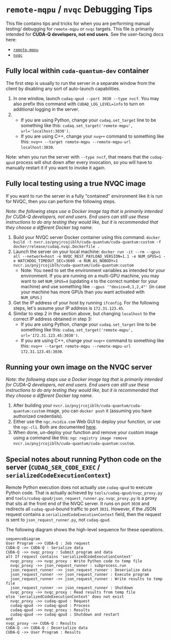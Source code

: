 <!-- markdownlint-disable MD013 -->
# `remote-mqpu` / `nvqc` Debugging Tips

This file contains tips and tricks for when you are performing manual testing/
debugging for `remote-mqpu` or `nvqc` targets. This file is primarily intended
for **CUDA-Q developers, not end users**. See the user-facing docs here:

- [`remote-mqpu`](https://nvidia.github.io/cuda-quantum/latest/using/backends/sims/mqpusims.html#multi-qpu-other-backends)
- [`nvqc`](https://nvidia.github.io/cuda-quantum/latest/using/backends/cloud/nvqc.html)

## Fully local within `cuda-quantum-dev` container

The first step is usually to run the server in a separate window from the
client by disabling any sort of auto-launch capabilities.

1. In one window, launch `cudaq-qpud --port 3030 --type nvcf`. You may also
   prefix this command with `CUDAQ_LOG_LEVEL=info` to turn on additional
   logging in the server.
2.
   - If you are using Python, change your `cudaq.set_target` line to be
   something like this: `cudaq.set_target('remote-mqpu', url='localhost:3030')`.
   - If you are using C++, change your `nvq++` command to something like this:
   `nvq++ --target remote-mqpu --remote-mqpu-url localhost:3030`.

Note: when you run the server with `--type nvcf`, that means that the
`cudaq-qpud` process will shut down after every invocation, so you will have to
manually restart it if you want to invoke it again.

## Fully local testing using a true NVQC image

If you want to run the server in a fully "contained" environment like it is run
for NVQC, then you can perform the following steps.

_Note: the following steps use a Docker image tag that is primarily intended
for CUDA-Q developers, not end users. End users can still use these
instructions to do any testing they would like, but it is recommended that they
choose a different Docker tag name._

1. Build your NVQC server Docker container using this command: `docker build -t nvcr.io/pnyjrcojiblh/cuda-quantum/cuda-quantum:custom -f docker/release/cudaq.nvqc.Dockerfile .`
2. Launch the server on your local machine: `docker run -it --rm --gpus all --network=host -e NVQC_REST_PAYLOAD_VERSION=1.1 -e NUM_GPUS=1 -e WATCHDOG_TIMEOUT_SEC=3600 -e RUN_AS_NOBODY=1 nvcr.io/pnyjrcojiblh/cuda-quantum/cuda-quantum:custom`
   - Note: You need to set the environment variables as intended for your
    environment. If you are running on a multi-GPU machine, you may
    want to set `NUM_GPUS=4` (updating `4` to the correct number for your
    machine) and use something like `--gpus '"device=0,1,2,4"'` (in case your
    machine has more GPUs than you want activated with `NUM_GPUS`.)
3. Get the IP address of your host by running `ifconfig`. For the following
   steps, let's assume your IP address is `172.31.123.45`.
4. Similar to step 2 in the section above, but changing `localhost` to the
   correct IP address obtained in step 3:
   - If you are using Python, change your `cudaq.set_target` line to be
   something like this: `cudaq.set_target('remote-mqpu', url='172.31.123.45:3030')`.
   - If you are using C++, change your `nvq++` command to something like this:
   `nvq++ --target remote-mqpu --remote-mqpu-url 172.31.123.45:3030`.

## Running your own image on the NVQC server

_Note: the following steps use a Docker image tag that is primarily intended
for CUDA-Q developers, not end users. End users can still use these
instructions to do any testing they would like, but it is recommended that they
choose a different Docker tag name._

1. After building your `nvcr.io/pnyjrcojiblh/cuda-quantum/cuda-quantum:custom`
   image, you can `docker push` it (assuming you have authorized credentials).
2. Either use the `ngc.nvidia.com` Web GUI to deploy your function, or use the
   `ngc-cli`. Both are documented [here](https://docs.nvidia.com/cloud-functions/user-guide/latest/cloud-function/function-deployment.html#deploying-a-function).
3. When done, un-deploy your function and remove your custom image using a command like this: `ngc registry image remove nvcr.io/pnyjrcojiblh/cuda-quantum/cuda-quantum:custom`.

## Special notes about running Python code on the server (`CUDAQ_SER_CODE_EXEC` / `serializedCodeExecutionContext`)

Remote Python execution does not actually use `cudaq-qpud` to execute Python
code. That is actually achieved by `tools/cudaq-qpud/nvqc_proxy.py` and
`tools/cudaq-qpud/json_request_runner.py`. `nvqc_proxy.py` is a proxy that sits
at the front end of the NVQC server. It runs on port `3030` and redirects all
`cudaq-qpud`-bound traffic to port `3031`. However, if the JSON request contains
a `serializedCodeExecutionContext` field, then the request is sent to
`json_request_runner.py`, not `cudaq-qpud`.

The following diagram shows the high-level sequence for these operations.

```mermaid
sequenceDiagram
User Program ->> CUDA-Q : Job request
CUDA-Q ->> CUDA-Q : Serialize data
CUDA-Q ->> nvqc_proxy : Submit program and data
alt If request contains 'serializedCodeExecutionContext'
  nvqc_proxy ->> nvqc_proxy : Write Python code to temp file
  nvqc_proxy ->> json_request_runner : subprocess.run
  json_request_runner ->> json_request_runner : Deserialize data
  json_request_runner ->> json_request_runner : Execute program
  json_request_runner ->> json_request_runner : Write results to temp file
  json_request_runner ->> json_request_runner : Shutdown
  nvqc_proxy ->> nvqc_proxy : Read results from temp file
else 'serializedCodeExecutionContext' does not exist
  nvqc_proxy ->> cudaq-qpud : Request
  cudaq-qpud ->> cudaq-qpud : Process
  cudaq-qpud ->> nvqc_proxy : Results
  cudaq-qpud ->> cudaq-qpud : Shutdown and restart
end
nvqc_proxy ->> CUDA-Q : Results
CUDA-Q ->> CUDA-Q : Deserialize data
CUDA-Q ->> User Program : Results
```
